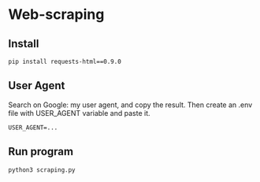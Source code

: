 # Web-scraping

## Install
```
pip install requests-html==0.9.0
```

## User Agent
Search on Google: my user agent, and copy the result. Then create an .env file with USER_AGENT variable and paste it.

```
USER_AGENT=...
```

## Run program

```
python3 scraping.py
```
